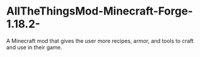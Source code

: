 # AllTheThingsMod-Minecraft-Forge-1.18.2-
A Minecraft mod that gives the user more recipes, armor, and tools to craft and use in their game. 

